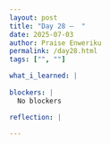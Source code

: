 ```yaml
---
layout: post
title: "Day 28 –  "
date: 2025-07-03
author: Praise Enweriku
permalink: /day28.html
tags: ["", ""]

what_i_learned: |
  
blockers: |
  No blockers

reflection: |
  
---
```


